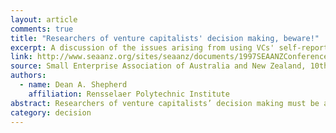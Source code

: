 ```yaml
---
layout: article
comments: true
title: "Researchers of venture capitalists' decision making, beware!"
excerpt: A discussion of the issues arising from using VCs' self-reports of their decision making criteria in research.
link: http://www.seaanz.org/sites/seaanz/documents/1997SEAANZConference/1997-12.pdf
source: Small Enterprise Association of Australia and New Zealand, 10th Annual Conference 
authors:
  - name: Dean A. Shepherd
    affiliation: Rensselaer Polytechnic Institute
abstract: Researchers of venture capitalists’ decision making must be aware of potential biases and errors associated with self reported data especially in light of this study’s findings that venture capitalists’ lack introspection into the policies they “use” to assess likely profitability. Surprisingly, venture capitalists demonstrate some introspection into the policies they “use” to assess probability of survival.
category: decision
---
```


